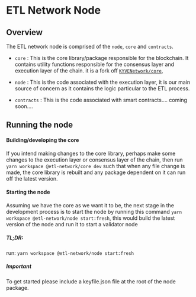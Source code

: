 # ETL Network Node

## Overview

The ETL network node is comprised of the `node`, `core` and `contracts`.

- `core` : This is the core library/package responsible for the blockchain. It contains utility functions responsible for the consensus layer and execution layer of the chain. it is a fork off [`KYVENetwork/core`](https://github.com/KYVENetwork/core),

- `node` : This is the code associated with the execution layer, it is our main source of concern as it contains the logic particular to the ETL process.

- `contracts` : This is the code associated with smart contracts.... coming soon....

## Running the node

#### Building/developing the core

If you intend making changes to the core library, perhaps make some changes to the execution layer or consensus layer of the chain, then run `yarn workspace @etl-network/core dev` such that when any file change is made, the core library is rebuilt and any package dependent on it can run off the latest version.

#### Starting the node

Assuming we have the core as we want it to be, the next stage in the development process is to start the node by running this command `yarn workspace @etl-network/node start:fresh`, this would build the latest version of the node and run it to start a validator node

##### TL;DR:

run:
`yarn workspace @etl-network/node start:fresh`

##### Important

To get started please include a keyfile.json file at the root of the node package.
